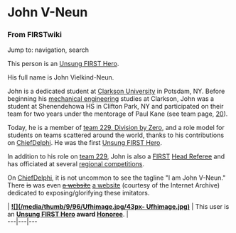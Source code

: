 # John V-Neun

### From FIRSTwiki

Jump to: navigation, search

This person is an [Unsung FIRST Hero](/index.php/Unsung_FIRST_Hero "Unsung
FIRST Hero" ).

His full name is John Vielkind-Neun.

John is a dedicated student at [Clarkson
University](http://www.wikipedia.org/wiki/Clarkson_University
"wikipedia:Clarkson_University" ) in Potsdam, NY. Before beginning his
[mechanical engineering](/index.php?title=Mechanical_engineering&action=edit
"Mechanical engineering" ) studies at Clarkson, John was a student at
Shenendehowa HS in Clifton Park, NY and participated on their team for two
years under the mentorage of Paul Kane (see team page, [20](/index.php/20 "20"
)).

Today, he is a member of [team 229, Division by Zero](/index.php/229 "229" ),
and a role model for students on teams scattered around the world, thanks to
his contributions on [ChiefDelphi](/index.php/ChiefDelphi "ChiefDelphi" ). He
was the first [Unsung FIRST Hero](/index.php/Unsung_FIRST_Hero "Unsung FIRST
Hero" ).

In addition to his role on [team 229](/index.php/229 "229" ), John is also a
[FIRST](/index.php/FIRST "FIRST" ) [Head Referee](/index.php/Head_Referee
"Head Referee" ) and has officiated at several [regional
competitions](/index.php/Index_of_Regionals "Index of Regionals" ).

On [ChiefDelphi](/index.php/ChiefDelphi "ChiefDelphi" ), it is not uncommon to
see the tagline "I am John V-Neun." There ~~is~~ was even ~~[a
website](http://www.johnvneun.com/ "http://www.johnvneun.com/" )~~ [a
website](http://web.archive.org/web/20050207011454/http://www.johnvneun.com/
"http://web.archive.org/web/20050207011454/http://www.johnvneun.com/" )
(courtesy of the Internet Archive) dedicated to exposing/glorifying these
imitators.

|  **[![](/media/thumb/9/96/Ufhimage.jpg/43px-
Ufhimage.jpg)](/index.php/Image:Ufhimage.jpg "" )** | This user is an
**[Unsung FIRST Hero](/index.php/Unsung_FIRST_Hero "Unsung FIRST Hero" ) award
[Honoree](/index.php/Category:Unsung_FIRST_Heroes "Category:Unsung FIRST
Heroes" )**. |  
---|---|---  
  
